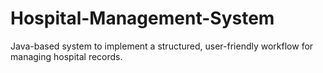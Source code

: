 # Hospital-Management-System
Java-based system to implement a structured, user-friendly workflow for managing hospital records.
